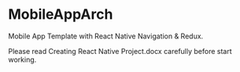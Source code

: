 # MobileAppArch
Mobile App Template with React Native Navigation &amp; Redux.

Please read Creating React Native Project.docx carefully before start working.
